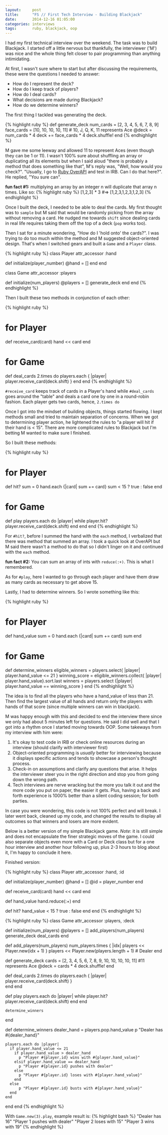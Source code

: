 ```yaml
--- 
layout:     post
title:      "FS // First Tech Interview - Building Blackjack"
date:       2014-12-16 01:05:00
categories: interviews
tags:       ruby, blackjack, oop
---
```


I had my first technical interview over the weekend. The task was to build Blackjack. I started off a little nervous but thankfully, the interviewer ('M') was nice and the whole thing felt closer to pair programming than anything intimidating. 

At first, I wasn't sure where to start but after discussing the requirements, these were the questions I needed to answer:

- How do I represent the deck?
- How do I keep track of players?
- How do I deal cards?
- What decisions are made during Blackjack?
- How do we determine winners?

The first thing I tackled was generating the deck.

{% highlight ruby %}
def generate_deck
  num_cards = [2, 3, 4, 5, 6, 7, 8, 9] 
  face_cards = [10, 10, 10, 10, 11] # 10, J, Q, K, 11 represents Ace
  @deck = num_cards * 4
  deck += face_cards * 4
  deck.shuffle!
end
{% endhighlight %}

M gave me some leeway and allowed 11 to represent Aces (even though they can be 1 or 11). I wasn't 100% sure about shuffling an array or duplicating all its elements but when I said aloud "there is probably a method that does something like that", M's reply was, "Well, how would you check?". "Usually, I go to [Ruby OverAPI](http://overapi.com/ruby/) and test in IRB. Can I do that here?". He replied, "You sure can".

**fun fact #1:** multiplying an array by an integer n will duplicate that array n times. Like so:
{% highlight ruby %}
[1,2,3] * 3    #=> [1,2,3,1,2,3,1,2,3]
{% endhighlight %}

Once I built the deck, I needed to be able to deal the cards. My first thought was to `sample` but M said that would be randomly picking from the array without removing a card. He nudged me towards `shift` since dealing cards in real life requires taking them off the top of a deck (`pop` works too).

Then I sat for a minute wondering, "How do I 'hold onto' the cards?". I was trying to do too much within the method and M suggested object-oriented design. That's when I switched gears and built a `Game` and a `Player` class.

{% highlight ruby %}
class Player
  attr_accessor :hand

  def initialize(player_number)
    @hand = []
  end
end

class Game
  attr_accessor :players

  def initialize(num_players)
    @players = []
    generate_deck
  end
end
{% endhighlight %}

Then I built these two methods in conjunction of each other:

{% highlight ruby %}
# for Player
def receive_card(card)
  hand << card
end

# for Game
def deal_cards
  2.times do
    players.each { |player| player.receive_card(deck.shift) }
  end
end
{% endhighlight %}

`#receive_card` keeps track of cards in a Player's hand while `#deal_cards` goes around the "table" and deals a card one by one in a round-robin fashion. Each player gets two cards, hence, `2.times do`

Once I got into the mindset of building objects, things started flowing. I kept methods small and tried to maintain separation of concerns. When we got to determining player action, he lightened the rules to "a player will hit if their hand is < 15". There are more complicated rules to Blackjack but I'm betting M wanted to make sure I finished.

So I built these methods:

{% highlight ruby %}
# for Player
def hit?
  sum = 0
  hand.each {|card| sum += card}
  sum < 15 ? true : false
end

# for Game
def play
  players.each do |player|
    while player.hit?
      player.receive_card(deck.shift)
    end
  end
end
{% endhighlight %}

For `#hit?`, before I summed the hand with the `each` method, I verbalized that there was method that summed an array. I took a quick look at OverAPI but M said there wasn't a method to do that so I didn't linger on it and continued with the `each` method. 

**fun fact #2:** You can sum an array of ints with `reduce(:+)`. This is what I remembered.

As for `#play`, here I wanted to go through each player and have them draw as many cards as necessary to get above 15.

Lastly, I had to determine winners. So I wrote something like this:

{% highlight ruby %}
# for Player
def hand_value
  sum = 0
  hand.each {|card| sum += card}
  sum
end

# for Game
def determine_winners
  eligible_winners = players.select{ |player| player.hand_value <= 21 }
  winning_score = eligible_winners.collect{ |player| player.hand_value}.sort.last
  winners = players.select {|player| player.hand_value == winning_score }
end 
{% endhighlight %}

The idea is to find all the players who have a hand_value of less than 21. Then find the largest value of all hands and return only the players with hands of that score (since multiple winners can win in blackjack).

M was happy enough with this and decided to end the interview there since we only had about 5 minutes left for questions. He said I did well and that I got into a rhythm once I started moving towards OOP. Some takeways from my interview with him were:

1. It's okay to test code in IRB or check online resources during an interview (should clarify with interviewer first)
2. Object-oriented programming is *usually* better for interviewing because it displays specific actions and tends to showcase a person's thought process. 
3. Check-in on assumptions and clarify any questions that arise. It helps the interviewer steer you in the right direction and stop you from going down the wrong path.
4. Tech interviews are nerve wracking but the more you talk it out and the more code you put on paper, the easier it gets. Plus, having a back and forth experience is 1000% better than a silent coding session; for both parties.

In case you were wondering, this code is not 100% perfect and will break. I later went back, cleaned up my code, and changed the results to display all outcomes so that winners and losers are more evident.

Below is a better version of my simple Blackjack game. *Note*: it is still simple and does not encapsulate the finer strategic moves of the game. I could also separate objects even more with a Card or Deck class but for a one hour interview and another hour following up, plus 2-3 hours to blog about it, I'm happy to conclude it here.

Finished version:

{% highlight ruby %}
class Player
  attr_accessor :hand, :id

  def initialize(player_number)
    @hand = []
    @id = player_number
  end

  def receive_card(card)
    hand << card
  end

  def hand_value
    hand.reduce(:+)
  end

  def hit?
    hand_value < 15 ? true : false
  end
end
{% endhighlight %}

{% highlight ruby %}
class Game
  attr_accessor :players, :deck

  def initialize(num_players)
    @players = []
    add_players(num_players)
    generate_deck
    deal_cards
  end

  def add_players(num_players)
    num_players.times { |idx| players << Player.new(idx + 1) }
    players << Player.new(players.length + 1)  # Dealer
  end

  def generate_deck
    cards = [2, 3, 4, 5, 6, 7, 8, 9, 10, 10, 10, 10, 11] #11 represents Ace
    @deck = cards * 4 
    deck.shuffle!
  end

  def deal_cards
    2.times do
      players.each { |player| player.receive_card(deck.shift) }    
    end
  end

  def play
    players.each do |player|
      while player.hit?
        player.receive_card(deck.shift)
      end
    end

    determine_winners
  end

  def determine_winners
    dealer_hand = players.pop.hand_value
    p "Dealer has #{dealer_hand}"

    players.each do |player|
      if player.hand_value <= 21
        if player.hand_value > dealer_hand
          p "Player #{player.id} wins with #{player.hand_value}"
        elsif player.hand_value == dealer_hand
          p "Player #{player.id} pushes with dealer"
        else
          p "Player #{player.id} loses with #{player.hand_value}"
        end
      else
          p "Player #{player.id} busts with #{player.hand_value}"
      end
    end
  end
end
{% endhighlight %}

With `Game.new(3).play`, example result is:
{% highlight bash %}
"Dealer has 16"
"Player 1 pushes with dealer"
"Player 2 loses with 15"
"Player 3 wins with 19"
{% endhighlight %}